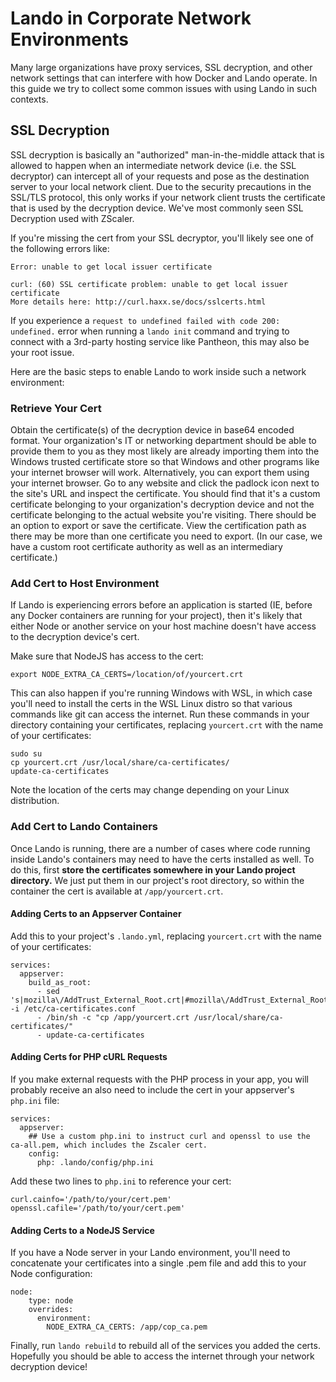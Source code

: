 # Lando in Corporate Network Environments

Many large organizations have proxy services, SSL decryption, and other network settings that can interfere with how Docker and Lando operate. In this guide we try to collect some common issues with using Lando in such contexts.

## SSL Decryption

SSL decryption is basically an "authorized" man-in-the-middle attack that is allowed to happen when an intermediate network device (i.e. the SSL decryptor) can intercept all of your requests and pose as the destination server to your local network client. Due to the security precautions in the SSL/TLS protocol, this only works if your network client trusts the certificate that is used by the decryption device. We've most commonly seen SSL Decryption used with ZScaler.

If you're missing the cert from your SSL decryptor, you'll likely see one of the following errors like:

```
Error: unable to get local issuer certificate
```

```
curl: (60) SSL certificate problem: unable to get local issuer certificate
More details here: http://curl.haxx.se/docs/sslcerts.html
```

If you experience a `request to undefined failed with code 200: undefined.` error when running a `lando init` command and trying to connect with a 3rd-party hosting service like Pantheon, this may also be your root issue.

Here are the basic steps to enable Lando to work inside such a network environment:


### Retrieve Your Cert

Obtain the certificate(s) of the decryption device in base64 encoded format. Your organization's IT or networking department should be able to provide them to you as they most likely are already importing them into the Windows trusted certificate store so that Windows and other programs like your internet browser will work. Alternatively, you can export them using your internet browser. Go to any website and click the padlock icon next to the site's URL and inspect the certificate. You should find that it's a custom certificate belonging to your organization's decryption device and not the certificate belonging to the actual website you're visiting. There should be an option to export or save the certificate. View the certification path as there may be more than one certificate you need to export. (In our case, we have a custom root certificate authority as well as an intermediary certificate.)

### Add Cert to Host Environment

If Lando is experiencing errors before an application is started (IE, before any Docker containers are running for your project), then it's likely that either Node or another service on your host machine doesn't have access to the decryption device's cert.

Make sure that NodeJS has access to the cert:

```
export NODE_EXTRA_CA_CERTS=/location/of/yourcert.crt
```

This can also happen if you're running Windows with WSL, in which case you'll need to install the certs in the WSL Linux distro so that various commands like git can access the internet. Run these commands in your directory containing your certificates, replacing `yourcert.crt` with the name of your certificates:

```
sudo su
cp yourcert.crt /usr/local/share/ca-certificates/
update-ca-certificates
```

Note the location of the certs may change depending on your Linux distribution.

### Add Cert to Lando Containers

Once Lando is running, there are a number of cases where code running inside Lando's containers may need to have the certs installed as well. To do this, first **store the certificates somewhere in your Lando project directory.** We just put them in our project's root directory, so within the container the cert is available at `/app/yourcert.crt`.
  
#### Adding Certs to an Appserver Container

Add this to your project's `.lando.yml`, replacing `yourcert.crt` with the name of your certificates:

```
services:
  appserver:
    build_as_root:
      - sed 's|mozilla\/AddTrust_External_Root.crt|#mozilla\/AddTrust_External_Root.crt|g' -i /etc/ca-certificates.conf
      - /bin/sh -c "cp /app/yourcert.crt /usr/local/share/ca-certificates/"
      - update-ca-certificates
```

#### Adding Certs for PHP cURL Requests
If you make external requests with the PHP process in your app, you will probably receive an also need to include the cert in your appserver's `php.ini` file:

```
services:
  appserver:
    ## Use a custom php.ini to instruct curl and openssl to use the ca-all.pem, which includes the Zscaler cert.
    config:
      php: .lando/config/php.ini
```

Add these two lines to `php.ini` to reference your cert:

```
curl.cainfo='/path/to/your/cert.pem'
openssl.cafile='/path/to/your/cert.pem'
```

#### Adding Certs to a NodeJS Service
If you have a Node server in your Lando environment, you'll need to concatenate your certificates into a single .pem file and add this to your Node configuration:

```
node:
    type: node
    overrides:
      environment:
        NODE_EXTRA_CA_CERTS: /app/cop_ca.pem
```

Finally, run `lando rebuild` to rebuild all of the services you added the certs. Hopefully you should be able to access the internet through your network decryption device!

